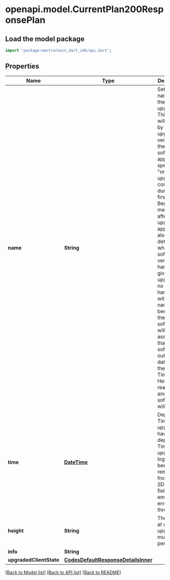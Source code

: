 # openapi.model.CurrentPlan200ResponsePlan

## Load the model package
```dart
import 'package:mantrachain_dart_sdk/api.dart';
```

## Properties
Name | Type | Description | Notes
------------ | ------------- | ------------- | -------------
**name** | **String** | Sets the name for the upgrade. This name will be used by the upgraded version of the software to apply any special \"on-upgrade\" commands during the first BeginBlock method after the upgrade is applied. It is also used to detect whether a software version can handle a given upgrade. If no upgrade handler with this name has been set in the software, it will be assumed that the software is out-of-date when the upgrade Time or Height is reached and the software will exit. | [optional] 
**time** | [**DateTime**](DateTime.md) | Deprecated: Time based upgrades have been deprecated. Time based upgrade logic has been removed from the SDK. If this field is not empty, an error will be thrown. | [optional] 
**height** | **String** | The height at which the upgrade must be performed. | [optional] 
**info** | **String** |  | [optional] 
**upgradedClientState** | [**CodesDefaultResponseDetailsInner**](CodesDefaultResponseDetailsInner.md) |  | [optional] 

[[Back to Model list]](../README.md#documentation-for-models) [[Back to API list]](../README.md#documentation-for-api-endpoints) [[Back to README]](../README.md)


